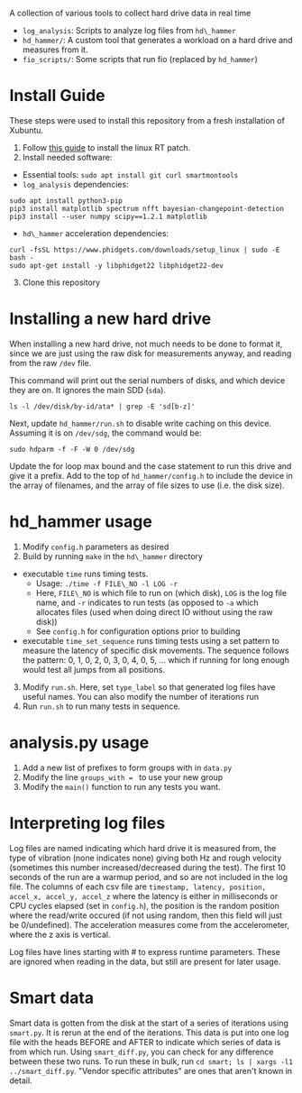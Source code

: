 A collection of various tools to collect hard drive data in real time

- `log_analysis`: Scripts to analyze log files from `hd\_hammer`
- `hd_hammer/`: A custom tool that generates a workload on a hard drive and
  measures from it.
- `fio_scripts/`: Some scripts that run fio (replaced by `hd_hammer`)

# Install Guide
These steps were used to install this repository from a fresh installation of Xubuntu.

1. Follow [this guide](https://www.myheap.com/cnc-stuff/linuxcnc-emc2/92-my-heap-articles/computer-numerical-control/linuxcnc/written-tutorials/198-compiling-a-realtime-kernel-for-linuxcnc.html) to install the linux RT patch.
2. Install needed software:
  - Essential tools: `sudo apt install git curl smartmontools`
  - `log_analysis` dependencies: 
```
sudo apt install python3-pip
pip3 install matplotlib spectrum nfft bayesian-changepoint-detection
pip3 install --user numpy scipy==1.2.1 matplotlib
```
  - `hd\_hammer` acceleration dependencies: 
```
curl -fsSL https://www.phidgets.com/downloads/setup_linux | sudo -E bash -
sudo apt-get install -y libphidget22 libphidget22-dev
```
3. Clone this repository

# Installing a new hard drive
When installing a new hard drive, not much needs to be done to format it, since
we are just using the raw disk for measurements anyway, and reading from the raw
`/dev` file.

This command will print out the serial numbers of disks, and which device they
are on. It ignores the main SDD (`sda`).

`ls -l /dev/disk/by-id/ata* | grep -E 'sd[b-z]'`

Next, update `hd_hammer/run.sh` to disable write caching on this device.
Assuming it is on `/dev/sdg`, the command would be:

`sudo hdparm -f -F -W 0 /dev/sdg`

Update the for loop max bound and the case statement to run this drive and give
it a prefix. Add to the top of `hd_hammer/config.h` to include the device in the
array of filenames, and the array of file sizes to use (i.e. the disk size).

# hd_hammer usage
1. Modify `config.h` parameters as desired
2. Build by running `make` in the `hd\_hammer` directory
- executable `time` runs timing tests.
  - Usage: `./time -f FILE\_NO -l LOG -r`
  - Here, `FILE\_NO` is which file to run on (which disk), `LOG` is the log file name, and `-r` indicates to run tests (as opposed to `-a` which allocates files (used when doing direct IO without using the raw disk))
  - See `config.h` for configuration options prior to building
- executable `time_set_sequence` runs timing tests using a set pattern to measure the latency of specific disk movements. The sequence follows the pattern: 0, 1, 0, 2, 0, 3, 0, 4, 0, 5, ... which if running for long enough would test all jumps from all positions.
3. Modify `run.sh`. Here, set `type_label` so that generated log files have useful names. You can also modify the number of iterations run
4. Run `run.sh` to run many tests in sequence.

# analysis.py usage
1. Add a new list of prefixes to form groups with in `data.py`
2. Modify the line `groups_with = ` to use your new group
3. Modify the `main()` function to run any tests you want.

# Interpreting log files
Log files are named indicating which hard drive it is measured from, the type of
vibration (none indicates none) giving both Hz and rough velocity (sometimes
this number increased/decreased during the test). The first 10 seconds of the
run are a warmup period, and so are not included in the log file. The columns of
each csv file are `timestamp, latency, position, accel_x, accel_y, accel_z`
where the latency is either in milliseconds or CPU cycles elapsed (set in
`config.h`), the position is the random position where the read/write occured
(if not using random, then this field will just be 0/undefined). The
acceleration measures come from the accelerometer, where the z axis is vertical.

Log files have lines starting with # to express runtime parameters. These are
ignored when reading in the data, but still are present for later usage.

# Smart data
Smart data is gotten from the disk at the start of a series of iterations using
`smart.py`. It is rerun at the end of the iterations. This data is put into one
log file with the heads BEFORE and AFTER to indicate which series of data is
from which run. Using `smart_diff.py`, you can check for any difference between
these two runs. To run these in bulk, run `cd smart; ls | xargs -l1 ../smart_diff.py`. 
"Vendor specific attributes" are ones that aren't known in
detail.


